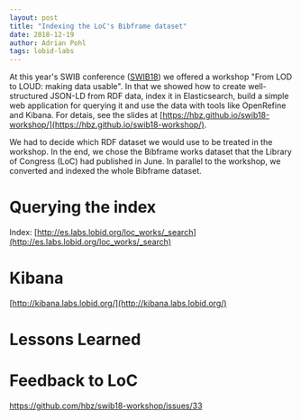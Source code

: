 ```yaml
---
layout: post
title: "Indexing the LoC's Bibframe dataset"
date: 2018-12-19
author: Adrian Pohl
tags: lobid-labs
---
```



At this year's SWIB conference ([SWIB18](http://swib.org/swib18/programme.html)) we offered a workshop "From LOD to LOUD: making data usable". In that we showed how to create well-structured JSON-LD from RDF data, index it in Elasticsearch, build a simple web application for querying it and use the data with tools like OpenRefine and Kibana. For detais, see the slides at [https://hbz.github.io/swib18-workshop/](https://hbz.github.io/swib18-workshop/).

We had to decide which RDF dataset we would use to be treated in the workshop. In the end, we chose the Bibframe works dataset that the Library of Congress (LoC) had published in June. In parallel to the workshop, we converted and indexed the whole Bibframe dataset.


# Querying the index

Index: [http://es.labs.lobid.org/loc_works/_search](http://es.labs.lobid.org/loc_works/_search)

# Kibana

[http://kibana.labs.lobid.org/](http://kibana.labs.lobid.org/)


# Lessons Learned 


# Feedback to LoC

https://github.com/hbz/swib18-workshop/issues/33